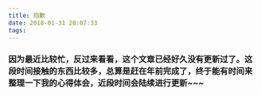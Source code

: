 ```yaml
---
title: 抱歉
date: 2018-01-31 20:07:33
tags:
---
```


### 因为最近比较忙，反过来看看，这个文章已经好久没有更新过了。这段时间接触的东西比较多，总算是赶在年前完成了，终于能有时间来整理一下我的心得体会，近段时间会陆续进行更新~~~
